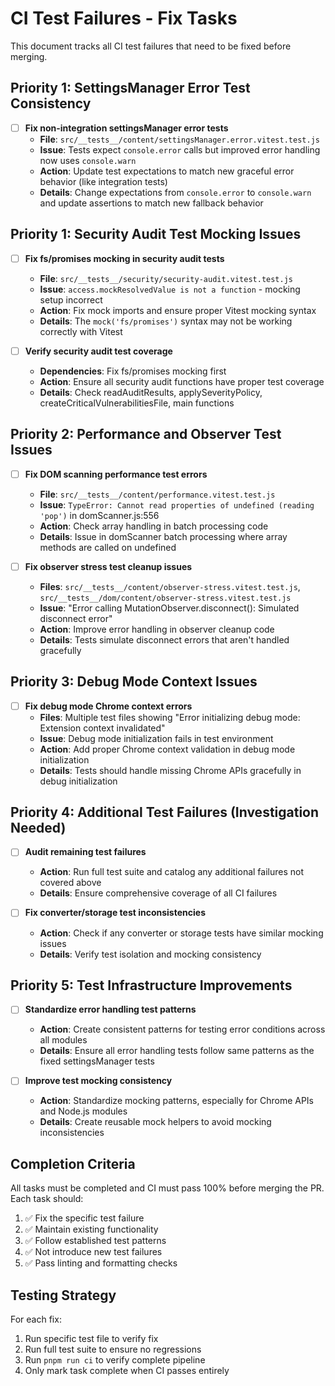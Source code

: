 # CI Test Failures - Fix Tasks

This document tracks all CI test failures that need to be fixed before merging.

## Priority 1: SettingsManager Error Test Consistency

- [ ] **Fix non-integration settingsManager error tests**
  - **File**: `src/__tests__/content/settingsManager.error.vitest.test.js`
  - **Issue**: Tests expect `console.error` calls but improved error handling now uses `console.warn`
  - **Action**: Update test expectations to match new graceful error behavior (like integration tests)
  - **Details**: Change expectations from `console.error` to `console.warn` and update assertions to match new fallback behavior

## Priority 1: Security Audit Test Mocking Issues

- [ ] **Fix fs/promises mocking in security audit tests**

  - **File**: `src/__tests__/security/security-audit.vitest.test.js`
  - **Issue**: `access.mockResolvedValue is not a function` - mocking setup incorrect
  - **Action**: Fix mock imports and ensure proper Vitest mocking syntax
  - **Details**: The `mock('fs/promises')` syntax may not be working correctly with Vitest

- [ ] **Verify security audit test coverage**
  - **Dependencies**: Fix fs/promises mocking first
  - **Action**: Ensure all security audit functions have proper test coverage
  - **Details**: Check readAuditResults, applySeverityPolicy, createCriticalVulnerabilitiesFile, main functions

## Priority 2: Performance and Observer Test Issues

- [ ] **Fix DOM scanning performance test errors**

  - **File**: `src/__tests__/content/performance.vitest.test.js`
  - **Issue**: `TypeError: Cannot read properties of undefined (reading 'pop')` in domScanner.js:556
  - **Action**: Check array handling in batch processing code
  - **Details**: Issue in domScanner batch processing where array methods are called on undefined

- [ ] **Fix observer stress test cleanup issues**
  - **Files**: `src/__tests__/content/observer-stress.vitest.test.js`, `src/__tests__/dom/content/observer-stress.vitest.test.js`
  - **Issue**: "Error calling MutationObserver.disconnect(): Simulated disconnect error"
  - **Action**: Improve error handling in observer cleanup code
  - **Details**: Tests simulate disconnect errors that aren't handled gracefully

## Priority 3: Debug Mode Context Issues

- [ ] **Fix debug mode Chrome context errors**
  - **Files**: Multiple test files showing "Error initializing debug mode: Extension context invalidated"
  - **Issue**: Debug mode initialization fails in test environment
  - **Action**: Add proper Chrome context validation in debug mode initialization
  - **Details**: Tests should handle missing Chrome APIs gracefully in debug initialization

## Priority 4: Additional Test Failures (Investigation Needed)

- [ ] **Audit remaining test failures**

  - **Action**: Run full test suite and catalog any additional failures not covered above
  - **Details**: Ensure comprehensive coverage of all CI failures

- [ ] **Fix converter/storage test inconsistencies**
  - **Action**: Check if any converter or storage tests have similar mocking issues
  - **Details**: Verify test isolation and mocking consistency

## Priority 5: Test Infrastructure Improvements

- [ ] **Standardize error handling test patterns**

  - **Action**: Create consistent patterns for testing error conditions across all modules
  - **Details**: Ensure all error handling tests follow same patterns as the fixed settingsManager tests

- [ ] **Improve test mocking consistency**
  - **Action**: Standardize mocking patterns, especially for Chrome APIs and Node.js modules
  - **Details**: Create reusable mock helpers to avoid mocking inconsistencies

## Completion Criteria

All tasks must be completed and CI must pass 100% before merging the PR. Each task should:

1. ✅ Fix the specific test failure
2. ✅ Maintain existing functionality
3. ✅ Follow established test patterns
4. ✅ Not introduce new test failures
5. ✅ Pass linting and formatting checks

## Testing Strategy

For each fix:

1. Run specific test file to verify fix
2. Run full test suite to ensure no regressions
3. Run `pnpm run ci` to verify complete pipeline
4. Only mark task complete when CI passes entirely
